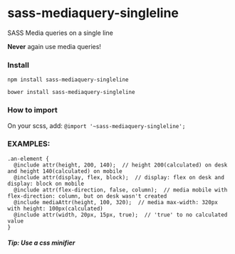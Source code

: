 # sass-mediaquery-singleline
SASS Media queries on a single line

**Never** again use media queries!


### Install

`npm install sass-mediaquery-singleline`

`bower install sass-mediaquery-singleline`


### How to import

On your scss, add:
`@import '~sass-mediaquery-singleline';`


### EXAMPLES:

```
.an-element {
  @include attr(height, 200, 140);  // height 200(calculated) on desk and height 140(calculated) on mobile
  @include attr(display, flex, block);  // display: flex on desk and display: block on mobile
  @include attr(flex-direction, false, column);  // media mobile with flex-direction: column, but on desk wasn't created
  @include mediaAttr(height, 100, 320);  // media max-width: 320px with height: 100px(calculated)
  @include attr(width, 20px, 15px, true);  // 'true' to no calculated value
}
```

##### Tip: Use a css minifier